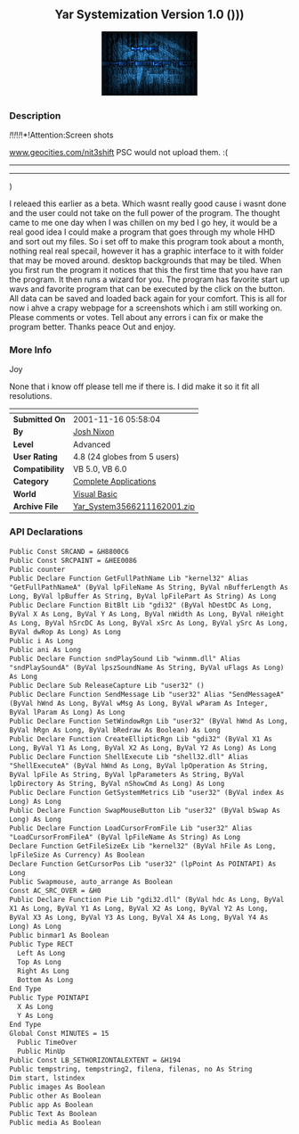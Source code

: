 ﻿<div align="center">

## Yar Systemization Version 1\.0 \(\)\)\)

<img src="YarSystem.jpg">
</div>

### Description

*!*!*!*!*!*!*!Attention:Screen shots

www.geocities.com/nit3shift PSC would not upload them. :(

----

----

)

I releaed this earlier as a beta. Which wasnt really good cause i wasnt done and the user could not take on the full power of the program. The thought came to me one day when I was chillen on my bed I go hey, it would be a real good idea I could make a program that goes through my whole HHD and sort out my files. So i set off to make this program took about a month, nothing real real specail, however it has a graphic interface to it with folder that may be moved around. desktop backgrounds that may be tiled. When you first run the program it notices that this the first time that you have ran the program. It then runs a wizard for you. The program has favorite start up wavs and favorite program that can be executed by the click on the button. All data can be saved and loaded back again for your comfort. This is all for now i ahve a crapy webpage for a screenshots which i am still working on. Please comments or votes. Tell about any errors i can fix or make the program better. Thanks peace Out and enjoy.
 
### More Info
 
Joy

None that i know off please tell me if there is. I did make it so it fit all resolutions.


<span>             |<span>
---                |---
**Submitted On**   |2001-11-16 05:58:04
**By**             |[Josh Nixon](https://github.com/Planet-Source-Code/PSCIndex/blob/master/ByAuthor/josh-nixon.md)
**Level**          |Advanced
**User Rating**    |4.8 (24 globes from 5 users)
**Compatibility**  |VB 5\.0, VB 6\.0
**Category**       |[Complete Applications](https://github.com/Planet-Source-Code/PSCIndex/blob/master/ByCategory/complete-applications__1-27.md)
**World**          |[Visual Basic](https://github.com/Planet-Source-Code/PSCIndex/blob/master/ByWorld/visual-basic.md)
**Archive File**   |[Yar\_System3566211162001\.zip](https://github.com/Planet-Source-Code/josh-nixon-yar-systemization-version-1-0__1-28954/archive/master.zip)

### API Declarations

```
Public Const SRCAND = &H8800C6
Public Const SRCPAINT = &HEE0086
Public counter
Public Declare Function GetFullPathName Lib "kernel32" Alias "GetFullPathNameA" (ByVal lpFileName As String, ByVal nBufferLength As Long, ByVal lpBuffer As String, ByVal lpFilePart As String) As Long
Public Declare Function BitBlt Lib "gdi32" (ByVal hDestDC As Long, ByVal X As Long, ByVal Y As Long, ByVal nWidth As Long, ByVal nHeight As Long, ByVal hSrcDC As Long, ByVal xSrc As Long, ByVal ySrc As Long, ByVal dwRop As Long) As Long
Public i As Long
Public ani As Long
Public Declare Function sndPlaySound Lib "winmm.dll" Alias "sndPlaySoundA" (ByVal lpszSoundName As String, ByVal uFlags As Long) As Long
Public Declare Sub ReleaseCapture Lib "user32" ()
Public Declare Function SendMessage Lib "user32" Alias "SendMessageA" (ByVal hWnd As Long, ByVal wMsg As Long, ByVal wParam As Integer, ByVal lParam As Long) As Long
Public Declare Function SetWindowRgn Lib "user32" (ByVal hWnd As Long, ByVal hRgn As Long, ByVal bRedraw As Boolean) As Long
Public Declare Function CreateEllipticRgn Lib "gdi32" (ByVal X1 As Long, ByVal Y1 As Long, ByVal X2 As Long, ByVal Y2 As Long) As Long
Public Declare Function ShellExecute Lib "shell32.dll" Alias "ShellExecuteA" (ByVal hWnd As Long, ByVal lpOperation As String, ByVal lpFile As String, ByVal lpParameters As String, ByVal lpDirectory As String, ByVal nShowCmd As Long) As Long
Public Declare Function GetSystemMetrics Lib "user32" (ByVal index As Long) As Long
Public Declare Function SwapMouseButton Lib "user32" (ByVal bSwap As Long) As Long
Public Declare Function LoadCursorFromFile Lib "user32" Alias "LoadCursorFromFileA" (ByVal lpFileName As String) As Long
Declare Function GetFileSizeEx Lib "kernel32" (ByVal hFile As Long, lpFileSize As Currency) As Boolean
Declare Function GetCursorPos Lib "user32" (lpPoint As POINTAPI) As Long
Public Swapmouse, auto_arrange As Boolean
Const AC_SRC_OVER = &H0
Public Declare Function Pie Lib "gdi32.dll" (ByVal hdc As Long, ByVal X1 As Long, ByVal Y1 As Long, ByVal X2 As Long, ByVal Y2 As Long, ByVal X3 As Long, ByVal Y3 As Long, ByVal X4 As Long, ByVal Y4 As Long) As Long
Public binmar1 As Boolean
Public Type RECT
  Left As Long
  Top As Long
  Right As Long
  Bottom As Long
End Type
Public Type POINTAPI
  X As Long
  Y As Long
End Type
Global Const MINUTES = 15
  Public TimeOver
  Public MinUp
Public Const LB_SETHORIZONTALEXTENT = &H194
Public tempstring, tempstring2, filena, filenas, no As String
Dim start, lstindex
Public images As Boolean
Public other As Boolean
Public app As Boolean
Public Text As Boolean
Public media As Boolean
```





